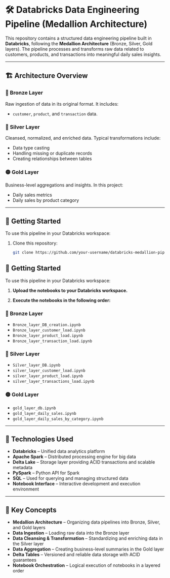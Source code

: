 # 🛠️ Databricks Data Engineering Pipeline (Medallion Architecture)

This repository contains a structured data engineering pipeline built in **Databricks**, following the **Medallion Architecture** (Bronze, Silver, Gold layers). The pipeline processes and transforms raw data related to customers, products, and transactions into meaningful daily sales insights.

---

## 🏗️ Architecture Overview

### 🔹 Bronze Layer
Raw ingestion of data in its original format. It includes:
- `customer`, `product`, and `transaction` data.

### 🔸 Silver Layer
Cleansed, normalized, and enriched data. Typical transformations include:
- Data type casting
- Handling missing or duplicate records
- Creating relationships between tables

### 🟡 Gold Layer
Business-level aggregations and insights. In this project:
- Daily sales metrics
- Daily sales by product category

---

## 🚀 Getting Started

To use this pipeline in your Databricks workspace:

1. Clone this repository:
   ```bash
   git clone https://github.com/your-username/databricks-medallion-pipeline.git
## 🚀 Getting Started

To use this pipeline in your Databricks workspace:

1. **Upload the notebooks to your Databricks workspace.**

2. **Execute the notebooks in the following order:**

### 🔹 Bronze Layer

- `Bronze_layer_DB_creation.ipynb`
- `Bronze_layer_customer_load.ipynb`
- `Bronze_layer_product_load.ipynb`
- `Bronze_layer_transaction_load.ipynb`

### 🔸 Silver Layer

- `Silver_layer_DB.ipynb`
- `silver_layer_customer_load.ipynb`
- `silver_layer_product_load.ipynb`
- `silver_layer_transactions_load.ipynb`

### 🟡 Gold Layer

- `gold_layer_db.ipynb`
- `gold_layer_daily_sales.ipynb`
- `gold_layer_daily_sales_by_category.ipynb`

---

## 🧰 Technologies Used

- **Databricks** – Unified data analytics platform
- **Apache Spark** – Distributed processing engine for big data
- **Delta Lake** – Storage layer providing ACID transactions and scalable metadata
- **PySpark** – Python API for Spark
- **SQL** – Used for querying and managing structured data
- **Notebook Interface** – Interactive development and execution environment

---

## 📌 Key Concepts

- **Medallion Architecture** – Organizing data pipelines into Bronze, Silver, and Gold layers
- **Data Ingestion** – Loading raw data into the Bronze layer
- **Data Cleansing & Transformation** – Standardizing and enriching data in the Silver layer
- **Data Aggregation** – Creating business-level summaries in the Gold layer
- **Delta Tables** – Versioned and reliable data storage with ACID guarantees
- **Notebook Orchestration** – Logical execution of notebooks in a layered order
